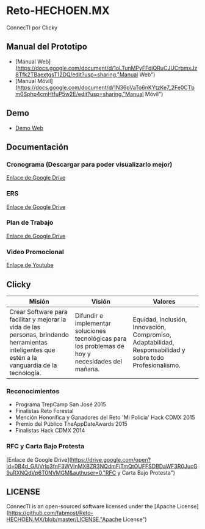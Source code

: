 # Reto-HECHOEN.MX
ConnecTI por Clicky

## Manual del Prototipo
* [Manual Web](https://docs.google.com/document/d/1oLTunMPyFFdjQRuCJUCrbmxJz8Tfk2TBaextgsT12DQ/edit?usp=sharing,"Manual Web")
* [Manual Móvil](https://docs.google.com/document/d/1N36pVaTo6nKYtzKe7_2Fe0CTbm0Sphp4cmHtfuP5w2E/edit?usp=sharing,"Manual Móvil")

## Demo
* [Demo Web](http://forestapp.appjota.com/)

## Documentación

### Cronograma (Descargar para poder visualizarlo mejor)
[Enlace de Google Drive](https://drive.google.com/open?id=0B3zEsL35AGAkUTNCb3VYdU5IQzg)

### ERS
[Enlace de Google Drive](https://drive.google.com/open?id=1dsWx1sVtUPgxoPRI9qf_aR36GWFXodOCe5yS5On0sIs)

### Plan de Trabajo
[Enlace de Google Drive](https://drive.google.com/open?id=1ZHync54fUY1frp_vmoUuma2RwybquJReLUBofIDJzTI)

### Video Promocional
[Enlace de Youtube](https://youtu.be/gf9ILj9WFeo)

## Clicky
| Misión     | Visión    | Valores |
|------------|-----------|---------|
|Crear Software para facilitar y mejorar la vida de las personas, brindando herramientas inteligentes que estén a la vanguardia de la tecnología.| Difundir e implementar soluciones tecnológicas para los problemas de hoy y necesidades del mañana.|Equidad, Inclusión, Innovación, Compromiso, Adaptabilidad, Responsabilidad y sobre todo Profesionalismo.|

### Reconocimientos 
* Programa TrepCamp San José 2015
* Finalistas Reto Forestal
* Mención Honorífica y Ganadores del Reto 'Mi Policia' Hack CDMX 2015
* Premio del Público TheAppDateAwards 2015
* Finalistas Hack CDMX 2014
 
### RFC y Carta Bajo Protesta
[Enlace de Google Drive](https://drive.google.com/open?id=0B4d_GAiVrlp3fnF3WVlnMXBZR3NQdmFiTmQtOUFFSDBDaWF3R0JucG9uRXNQdVp6T0NVMGM&authuser=0,"RFC y Carta Bajo Protesta")

## LICENSE
ConnecTI is an open-sourced software licensed under the [Apache License](https://github.com/fabmost/Reto-HECHOEN.MX/blob/master/LICENSE,"Apache License")
